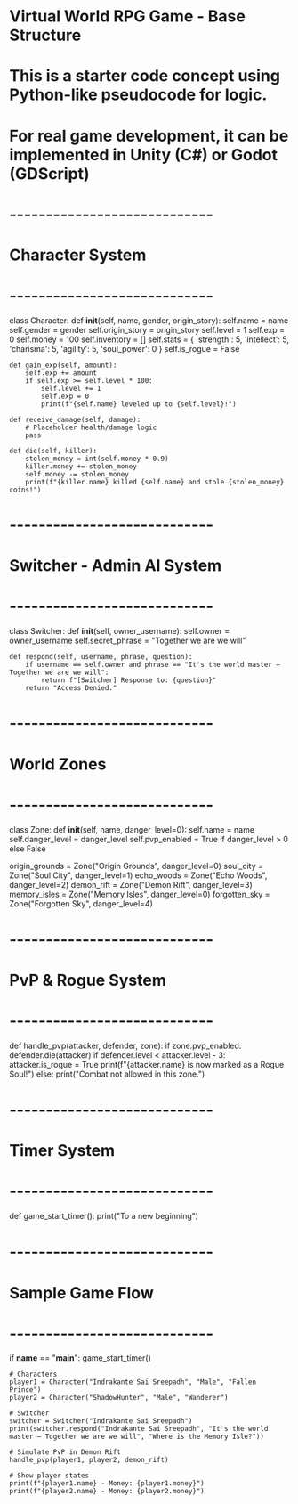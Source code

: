 # Virtual World RPG Game - Base Structure
# This is a starter code concept using Python-like pseudocode for logic.
# For real game development, it can be implemented in Unity (C#) or Godot (GDScript)

# ----------------------------
# Character System
# ----------------------------
class Character:
    def __init__(self, name, gender, origin_story):
        self.name = name
        self.gender = gender
        self.origin_story = origin_story
        self.level = 1
        self.exp = 0
        self.money = 100
        self.inventory = []
        self.stats = {
            'strength': 5,
            'intellect': 5,
            'charisma': 5,
            'agility': 5,
            'soul_power': 0
        }
        self.is_rogue = False

    def gain_exp(self, amount):
        self.exp += amount
        if self.exp >= self.level * 100:
            self.level += 1
            self.exp = 0
            print(f"{self.name} leveled up to {self.level}!")

    def receive_damage(self, damage):
        # Placeholder health/damage logic
        pass

    def die(self, killer):
        stolen_money = int(self.money * 0.9)
        killer.money += stolen_money
        self.money -= stolen_money
        print(f"{killer.name} killed {self.name} and stole {stolen_money} coins!")

# ----------------------------
# Switcher - Admin AI System
# ----------------------------
class Switcher:
    def __init__(self, owner_username):
        self.owner = owner_username
        self.secret_phrase = "Together we are we will"

    def respond(self, username, phrase, question):
        if username == self.owner and phrase == "It's the world master — Together we are we will":
            return f"[Switcher] Response to: {question}"
        return "Access Denied."

# ----------------------------
# World Zones
# ----------------------------
class Zone:
    def __init__(self, name, danger_level=0):
        self.name = name
        self.danger_level = danger_level
        self.pvp_enabled = True if danger_level > 0 else False

origin_grounds = Zone("Origin Grounds", danger_level=0)
soul_city = Zone("Soul City", danger_level=1)
echo_woods = Zone("Echo Woods", danger_level=2)
demon_rift = Zone("Demon Rift", danger_level=3)
memory_isles = Zone("Memory Isles", danger_level=0)
forgotten_sky = Zone("Forgotten Sky", danger_level=4)

# ----------------------------
# PvP & Rogue System
# ----------------------------
def handle_pvp(attacker, defender, zone):
    if zone.pvp_enabled:
        defender.die(attacker)
        if defender.level < attacker.level - 3:
            attacker.is_rogue = True
            print(f"{attacker.name} is now marked as a Rogue Soul!")
    else:
        print("Combat not allowed in this zone.")

# ----------------------------
# Timer System
# ----------------------------
def game_start_timer():
    print("To a new beginning")

# ----------------------------
# Sample Game Flow
# ----------------------------
if __name__ == "__main__":
    game_start_timer()

    # Characters
    player1 = Character("Indrakante Sai Sreepadh", "Male", "Fallen Prince")
    player2 = Character("ShadowHunter", "Male", "Wanderer")

    # Switcher
    switcher = Switcher("Indrakante Sai Sreepadh")
    print(switcher.respond("Indrakante Sai Sreepadh", "It's the world master — Together we are we will", "Where is the Memory Isle?"))

    # Simulate PvP in Demon Rift
    handle_pvp(player1, player2, demon_rift)

    # Show player states
    print(f"{player1.name} - Money: {player1.money}")
    print(f"{player2.name} - Money: {player2.money}")
